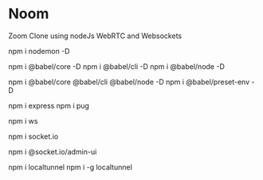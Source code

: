 # Noom

Zoom Clone using nodeJs WebRTC and Websockets

npm i nodemon -D

npm i @babel/core -D
npm i @babel/cli -D
npm i @babel/node -D

npm i @babel/core @babel/cli @babel/node -D
npm i @babel/preset-env -D

npm i express
npm i pug

npm i ws

npm i socket.io

npm i @socket.io/admin-ui

npm i localtunnel
npm i -g localtunnel